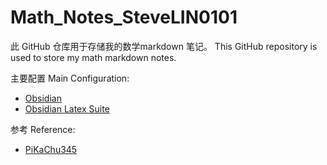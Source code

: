 # Math_Notes_SteveLIN0101

此 GitHub 仓库用于存储我的数学markdown 笔记。 
This GitHub repository is used to store my math markdown notes.

主要配置 Main Configuration:
- [Obsidian](https://obsidian.md/)
- [Obsidian Latex Suite](https://github.com/artisticat1/obsidian-latex-suite)

参考 Reference:
- [PiKaChu345](https://space.bilibili.com/180947374?spm_id_from=333.1369.opus.module_author_name.click)
